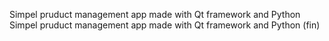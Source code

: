 Simpel pruduct management app made with Qt framework and Python
Simpel pruduct management app made with Qt framework and Python (fin)
